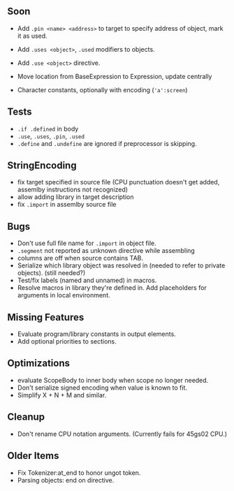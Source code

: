 ## Soon

- Add `.pin <name> <address>` to target to specify address of object, mark it as used.
- Add `.uses <object>`, `.used` modifiers to objects.
- Add `.use <object>` directive.

 
- Move location from BaseExpression to Expression, update centrally
- Character constants, optionally with encoding (`'a':screen`)


## Tests

- `.if .defined` in body
- `.use`, `.uses`, `.pin`, `.used`
- `.define` and `.undefine` are ignored if preprocessor is skipping.

## StringEncoding

- fix target specified in source file (CPU punctuation doesn't get added, assemlby instructions not recognized)
- allow adding library in target description
- fix `.import` in assemlby source file

## Bugs

- Don't use full file name for `.import` in object file. 
- `.segment` not reported as unknown directive while assembling
- columns are off when source contains TAB.
- Serialize which library object was resolved in (needed to refer to private objects). (still needed?)
- Test/fix labels (named and unnamed) in macros.
- Resolve macros in library they're defined in. Add placeholders for arguments in local environment.


## Missing Features

- Evaluate program/library constants in output elements.
- Add optional priorities to sections.


## Optimizations

- evaluate ScopeBody to inner body when scope no longer needed.
- Don't serialize signed encoding when value is known to fit.
- Simplify X + N + M and similar.


## Cleanup

- Don't rename CPU notation arguments. (Currently fails for 45gs02 CPU.)


## Older Items

- Fix Tokenizer:at_end to honor ungot token.
- Parsing objects: end on directive.
